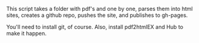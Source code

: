 This script takes a folder with pdf's and one by one, parses them into html sites, creates a github repo, pushes the site, and publishes to gh-pages.

You'll need to install git, of course. Also, install pdf2htmlEX and Hub to make it happen.
